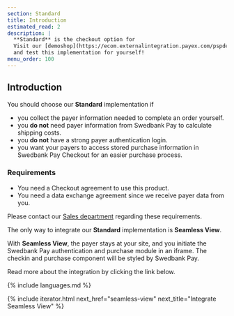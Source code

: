 ```yaml
---
section: Standard
title: Introduction
estimated_read: 2
description: |
  **Standard** is the checkout option for
  Visit our [demoshop](https://ecom.externalintegration.payex.com/pspdemoshop)
  and test this implementation for yourself!
menu_order: 100
---
```



## Introduction

You should choose our **Standard** implementation if

-   you collect the payer information needed to complete an order yourself.
-   you **do not** need payer information from Swedbank Pay to calculate
    shipping costs.
-   you **do not** have a strong payer authentication login.
-   you want your payers to access stored purchase information in Swedbank Pay
    Checkout for an easier purchase process.

### Requirements

-   You need a Checkout agreement to use this product.
-   You need a data exchange agreement since we receive payer data from you.

Please contact our [Sales department][contact-sales] regarding these
requirements.

The only way to integrate our **Standard** implementation is **Seamless View**.

With **Seamless View**, the payer stays at your site, and you initiate the
Swedbank Pay authentication and purchase module in an iframe. The checkin and
purchase component will be styled by Swedbank Pay.

Read more about the integration by clicking the link below.

{% include languages.md %}

{% include iterator.html next_href="seamless-view"
                         next_title="Integrate Seamless View" %}

[https]: /introduction#connection-and-protocol
[contact-sales]: /contact/
